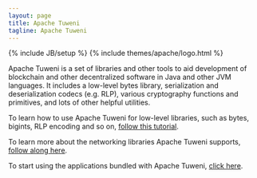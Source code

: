 ```yaml
---
layout: page
title: Apache Tuweni
tagline: Apache Tuweni
---
```

<!--
{% comment %}
Licensed to the Apache Software Foundation (ASF) under one or more
contributor license agreements.  See the NOTICE file distributed with
this work for additional information regarding copyright ownership.
The ASF licenses this file to you under the Apache License, Version 2.0
(the "License"); you may not use this file except in compliance with
the License.  You may obtain a copy of the License at

http://www.apache.org/licenses/LICENSE-2.0

Unless required by applicable law or agreed to in writing, software
distributed under the License is distributed on an "AS IS" BASIS,
WITHOUT WARRANTIES OR CONDITIONS OF ANY KIND, either express or implied.
See the License for the specific language governing permissions and
limitations under the License.
{% endcomment %}
-->

{% include JB/setup %}
{% include themes/apache/logo.html %}

Apache Tuweni is a set of libraries and other tools to aid development of blockchain and other decentralized software in Java and other JVM languages. It includes a low-level bytes library, serialization and deserialization codecs (e.g. RLP), various cryptography functions and primitives, and lots of other helpful utilities.

To learn how to use Apache Tuweni for low-level libraries, such as bytes, bigints, RLP encoding and so on, [follow this tutorial](/tutorials/libraries).

To learn more about the networking libraries Apache Tuweni supports, [follow along here](/tutorials/networking).

To start using the applications bundled with Apache Tuweni, [click here](/tutorials/apps).